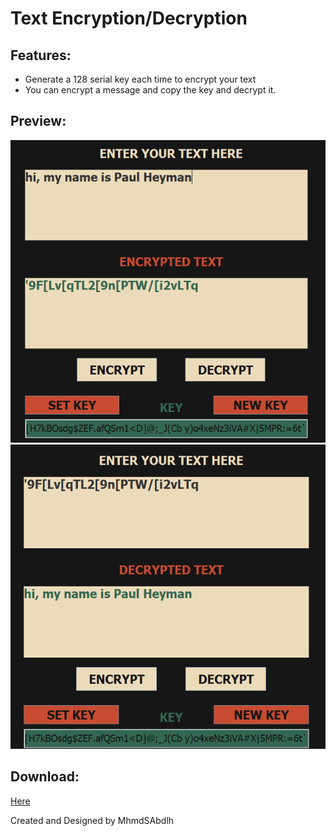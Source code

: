 # Text Encryption/Decryption

## Features:

 - Generate a 128 serial key each time to encrypt your text
 - You can encrypt a message and copy the key and decrypt it.

## Preview:

![alt text](https://github.com/MhmdSAbdlh/Encryption/blob/main/preview/enc.png)
![alt text](https://github.com/MhmdSAbdlh/Encryption/blob/main/preview/dec.png)

## Download:
[Here](https://github.com/MhmdSAbdlh/Encryption/releases/tag/v1.0)

Created and Designed by MhmdSAbdlh
